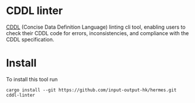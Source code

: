 # CDDL linter

[CDDL](https://datatracker.ietf.org/doc/html/rfc8610) (Concise Data Definition Language)
linting cli tool,
enabling users to check their CDDL code for errors, inconsistencies, and compliance with the CDDL specification.

# Install

To install this tool run
```shell
cargo install --git https://github.com/input-output-hk/hermes.git cddl-linter
```
